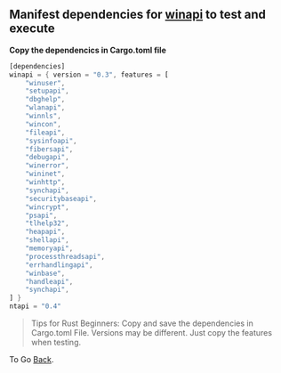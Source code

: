 ## Manifest dependencies for [winapi](https://docs.rs/winapi/latest/winapi/) to test and execute

**Copy the dependencics in Cargo.toml file**

```rust
[dependencies]
winapi = { version = "0.3", features = [
    "winuser",
    "setupapi",
    "dbghelp",
    "wlanapi",
    "winnls",
    "wincon",
    "fileapi",
    "sysinfoapi",
    "fibersapi",
    "debugapi",
    "winerror",
    "wininet",
    "winhttp",
    "synchapi",
    "securitybaseapi",
    "wincrypt",
    "psapi",
    "tlhelp32",
    "heapapi",
    "shellapi",
    "memoryapi",
    "processthreadsapi",
    "errhandlingapi",
    "winbase",
    "handleapi",
    "synchapi",
] }
ntapi = "0.4"

```

> Tips for Rust Beginners: Copy and save the dependencies in Cargo.toml File. Versions may be different. Just copy the features when testing. 

To Go [Back](./README.md).